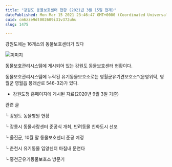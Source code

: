 ```yaml
---
title: "강원도 동물보호센터 현황 (2021년 3월 15일 현재)"
datePublished: Mon Mar 15 2021 23:46:47 GMT+0000 (Coordinated Universal Time)
cuid: cm6zze9dt002609i31v372uhu
slug: 1475

---
```



강원도에는 16개소의 동물보호센터가 있다

![이미지](https://cdn.hashnode.com/res/hashnode/image/upload/v1739248070079/eb0f4e9e-88f2-4c0e-b9b1-fb0719506a9d.jpeg)

동물보호관리시스템에 게시되어 있는 강원도 동물보호센터 현황이다.

동물보호관리시스템에 누락된 유기동물보호소로는 영월군유기견보호소*(운영위탁, 영월군 영월읍 봉래산로 546-32)가 있다.

* 강원도청 홈페이지에 게시된 자료(2020년 9월 3일 기준)

관련 글

└ 강원도 동물병원 현황

└ 강릉시 동물사랑센터 준공식 개최, 반려동물 친화도시 선포

└ 울진군, 10월 말 동물보호센터 준공 예정

└ 춘천시 유기동물 입양센터 마침내 문연다

└ 홍천군유기동물보호소 방문기